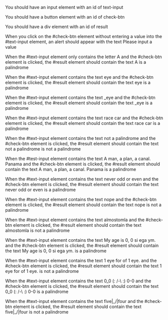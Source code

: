 You should have an input element with an id of text-input

You should have a button element with an id of check-btn

You should have a div element with an id of result

When you click on the #check-btn element without entering a value into the #text-input element, an alert should appear with the text Please input a value

When the #text-input element only contains the letter A and the #check-btn element is clicked, the #result element should contain the text A is a palindrome

When the #text-input element contains the text eye and the #check-btn element is clicked, the #result element should contain the text eye is a palindrome

When the #text-input element contains the text \_eye and the #check-btn element is clicked, the #result element should contain the text \_eye is a palindrome

When the #text-input element contains the text race car and the #check-btn element is clicked, the #result element should contain the text race car is a palindrome

When the #text-input element contains the text not a palindrome and the #check-btn element is clicked, the #result element should contain the text not a palindrome is not a
palindrome

When the #test-input element contains the text A man, a plan, a canal. Panama and the #check-btn element is clicked, the #result element should contain the text A man, a plan, a canal. Panama is a palindrome

When the #text-input element contains the text never odd or even and the #check-btn element is clicked, the #result element should contain the text never odd or even is a palindrome

When the #text-input element contains the text nope and the #check-btn element is clicked, the #result element should contain the text nope is not a palindrome

When the #text-input element contains the text almostomla and the #check-btn element is clicked, the #result element should contain the text almostomla is not a palindrome

When the #text-input element contains the text My age is 0, 0 si ega ym. and the #check-btn element is clicked, the #result element should contain the text My age is 0, 0 si ega ym. is a palindrome

When the #text-input element contains the text 1 eye for of 1 eye. and the #check-btn element is clicked, the #result element should contain the text 1 eye for of 1 eye. is not a palindrome

When the #text-input element contains the text 0_0 (: /-\ :) 0-0 and the #check-btn element is clicked, the #result element should contain the text 0_0 (: /-\ :) 0-0 is a palindrome

When the #text-input element contains the text five|\_/|four and the #check-btn element is clicked, the #result element should contain the text five|\_/|four is not a palindrome
